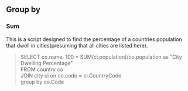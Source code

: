 ## Group by
### Sum
This is a script designed to find the percentage of a countries population that dwell in cities(presuming that all cities are listed here).

> SELECT co.name, 100 * SUM(ci.population)/co.population as "City Dwelling Percentage"  
> FROM country co  
> JOIN city ci on co.code = ci.CountryCode  
> group by co.Code  